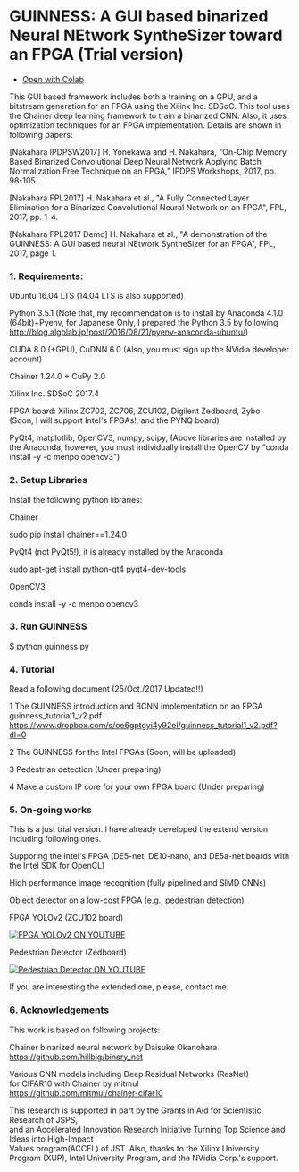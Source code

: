 # GUINNESS: A GUI based binarized Neural NEtwork SyntheSizer toward an FPGA (Trial version)

- [Open with Colab](https://colab.research.google.com/github/knmrtkt/CUINNESS/blob/tree/linetrace/colnness.ipynb)

This GUI based framework includes both a training on a GPU, and a bitstream generation for an FPGA using the Xilinx Inc. SDSoC. This tool uses the Chainer deep learning framework to train a binarized CNN. Also, it uses optimization techniques for an FPGA implementation. Details are shown in following papers:

[Nakahara IPDPSW2017] H. Yonekawa and H. Nakahara, "On-Chip Memory Based Binarized Convolutional Deep Neural Network Applying Batch Normalization Free Technique on an FPGA," IPDPS Workshops, 2017, pp. 98-105.  

[Nakahara FPL2017] H. Nakahara et al., "A Fully Connected Layer Elimination for a Binarized Convolutional Neural Network on an FPGA", FPL, 2017, pp. 1-4.

[Nakahara FPL2017 Demo] H. Nakahara et al., "A demonstration of the GUINNESS: A GUI based neural NEtwork SyntheSizer for an FPGA", FPL, 2017, page 1.

### 1. Requirements:

Ubuntu 16.04 LTS (14.04 LTS is also supported)  

Python 3.5.1
(Note that, my recommendation is to install by Anaconda 4.1.0 (64bit)+Pyenv,
 for Japanese Only, I prepared the Python 3.5 by following http://blog.algolab.jp/post/2016/08/21/pyenv-anaconda-ubuntu/)

CUDA 8.0 (+GPU), CuDNN 6.0
(Also, you must sign up the NVidia developer account)

Chainer 1.24.0 + CuPy 2.0

Xilinx Inc. SDSoC 2017.4

FPGA board: Xilinx ZC702, ZC706, ZCU102, Digilent Zedboard, Zybo  
(Soon, I will support Intel's FPGAs!, and the PYNQ board)  

PyQt4, matplotlib, OpenCV3, numpy, scipy,
(Above libraries are installed by the Anaconda, however, you must individually install the OpenCV by "conda install -y -c menpo opencv3")

### 2. Setup Libraries

 Install the following python libraries:

 Chainer 

 sudo pip install chainer==1.24.0
 
 PyQt4 (not PyQt5!), it is already installed by the Anaconda

 sudo apt-get install python-qt4 pyqt4-dev-tools

 OpenCV3
 
 conda install -y -c menpo opencv3

### 3. Run GUINNESS

 $ python guinness.py

### 4. Tutorial

 Read a following document (25/Oct./2017 Updated!!)

 1 The GUINNESS introduction and BCNN implementation on an FPGA  
 guinness_tutorial1_v2.pdf <https://www.dropbox.com/s/oe6gptgyi4y92el/guinness_tutorial1_v2.pdf?dl=0>

 2 The GUINNESS for the Intel FPGAs (Soon, will be uploaded)
 
 3 Pedestrian detection (Under preparing)

 4 Make a custom IP core for your own FPGA board (Under preparing) 

### 5. On-going works
 This is a just trial version. I have already developed the extend version including following ones.
 
 Supporing the Intel's FPGA (DE5-net, DE10-nano, and DE5a-net boards with the Intel SDK for OpenCL)
 
 High performance image recognition (fully pipelined and SIMD CNNs)  
 
 Object detector on a low-cost FPGA (e.g., pedestrian detection)

FPGA YOLOv2 (ZCU102 board)

[![FPGA YOLOv2 ON YOUTUBE](http://img.youtube.com/vi/_iMboyu8iWc/0.jpg)](https://www.youtube.com/watch?v=_iMboyu8iWc&t=5s)

Pedestrian Detector (Zedboard)

[![Pedestrian Detector ON YOUTUBE](http://img.youtube.com/vi/X82PVBuAuuo/0.jpg)](https://www.youtube.com/watch?v=X82PVBuAuuo&list=FLIIfj2LoI2TVWF5wQkZHiHg)


 If you are interesting the extended one, please, contact me.

### 6. Acknowledgements
 This work is based on following projects:

 Chainer binarized neural network by Daisuke Okanohara  
 https://github.com/hillbig/binary_net

 Various CNN models including Deep Residual Networks (ResNet)   
  for CIFAR10 with Chainer by mitmul  
 https://github.com/mitmul/chainer-cifar10

 This research is supported in part by the Grants in Aid for Scientistic Research of JSPS,  
and an Accelerated Innovation Research Initiative Turning Top Science and Ideas into High-Impact  
Values program(ACCEL) of JST. Also, thanks to the Xilinx University Program (XUP), Intel University Program,
 and the NVidia Corp.'s support.
